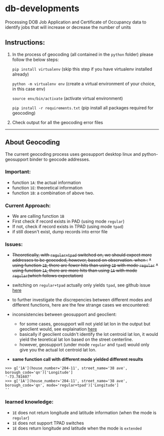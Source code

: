 # db-developments
Processing DOB Job Application and Certificate of Occupancy data to identify jobs that will increase or decrease the number of units

## Instructions: 
1. In the process of geocoding (all contained in the ```python``` folder) please follow the below steps: 

    ```pip install virtualenv``` (skip this step if you have virtualenv installed already)

    ```python -m virtualenv env``` (create a virtual environment of your choice, in this case env)

    ```source env/bin/activate``` (activate virtual environment)

    ```pip install -r requirements.txt``` (pip install all packages required for geocoding)

2. Check output for all the geocoding error files
----
## About Geocoding
The current geocoding process uses geosupport desktop linux and python-geosupport binder to geocode addresses. 

### Important: 
* function ```1A```: the actual information
* function ```1E```: theoretical information
* function ```1B```: a combination of above two. 

### Current Approach: 
* We are calling function ```1B``` 
* First check if record exists in PAD (using mode ```regular```)
* If not, check if record exists in TPAD (using mode ```tpad```)
* if still doesn't exist, dump records into error file

### Issues: 
* ~~Theoretically, with ```regular+tpad``` switched on, we should expect more addresses to be geocoded, however, based on observation. when :~~ 
    ~~* using function ```1B```, there are fewer hits than using ```1B``` with mode ```regular```~~
    ~~* using function ```1A```, there are more hits than using ```1A``` with mode ```regular```(which follows expectation)~~
* switching on ```regular+tpad``` actually only yields ```tpad```, see github issue [here](https://github.com/ishiland/python-geosupport/issues/14)

* to further investigate the discrepencies between different modes and different functions, here are the few strange cases we encountered: 

* inconsistencies between geosupport and geoclient: 
    * for some cases, geosupport will not yield lat lon in the output but geoclient would, see explaination [here](https://github.com/CityOfNewYork/geoclient/issues/32)
    * basically if geoclient couldn't identify the lot centroid lat lon, it would yield the teoretical lat lon based on the street centerline. 
    * however, geosupport (under mode ```regular``` and ```tpad```) would only give you the actual lot centroid lat lon. 

* __same function call with different mode yielded different results__
```
>>> g['1A'](house_number='204-11', street_name='38 ave', borough_code='qn')['Longitude']
'-73.781607'
>>> g['1A'](house_number='204-11', street_name='38 ave', borough_code='qn', mode='regular+tpad')['Longitude']
''
```
### learned knowledge:
* ```1E``` does not return longitude and latitude information (when the mode is ```regular```)
* ```1E``` does not support TPAD switches
* ```1E``` does return longitude and latitude when the mode is ```extended```
